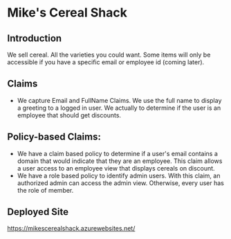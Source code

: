 # Mike's Cereal Shack

## Introduction 
We sell cereal. All the varieties you could want. Some items will only be accessible if you have a specific email or employee id (coming later). 

## Claims
* We capture Email and FullName Claims. We use the full name to display a greeting to a logged in user. We actually to determine if the user is an employee that should get discounts.

## Policy-based Claims:
* We have a claim based policy to determine if a user's email contains a domain that would indicate that they are an employee. This claim allows a user access to an employee view that displays cereals on discount.
* We have a role based policy to identify admin users. With this claim, an authorized admin can access the admin view. Otherwise, every user has the role of member.

## Deployed Site
https://mikescerealshack.azurewebsites.net/